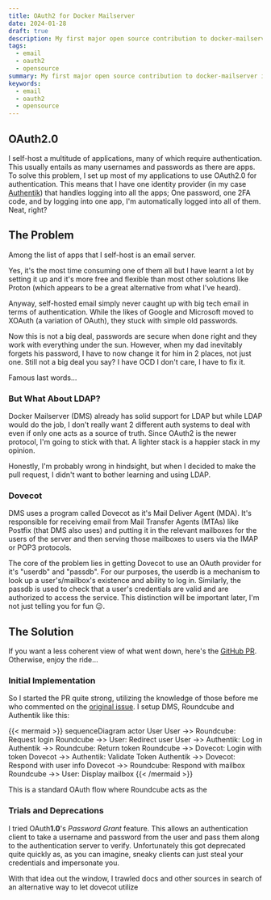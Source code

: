 ```yaml
---
title: OAuth2 for Docker Mailserver
date: 2024-01-28
draft: true
description: My first major open source contribution to docker-mailserver involving OAuth2.
tags:
  - email
  - oauth2
  - opensource
summary: My first major open source contribution to docker-mailserver involving OAuth2.
keywords:
  - email
  - oauth2
  - opensource
---
```

## OAuth2.0

I self-host a multitude of applications, many of which require authentication. This usually entails as many usernames and passwords as there are apps. To solve this problem, I set up most of my applications to use OAuth2.0 for authentication. This means that I have one identity provider (in my case [Authentik](https://goauthentik.io)) that handles logging into all the apps; One password, one 2FA code, and by logging into one app, I'm automatically logged into all of them. Neat, right?

## The Problem

Among the list of apps that I self-host is an email server. 

Yes, it's the most time consuming one of them all but I have learnt a lot by setting it up and it's more free and flexible than most other solutions like Proton (which appears to be a great alternative from what I've heard). 

Anyway, self-hosted email simply never caught up with big tech email in terms of authentication. While the likes of Google and Microsoft moved to XOAuth (a variation of OAuth), they stuck with simple old passwords.

Now this is not a big deal, passwords are secure when done right and they work with everything under the sun. However, when my dad inevitably forgets his password, I have to now change it for him in 2 places, not just one. Still not a big deal you say? I have OCD I don't care, I have to fix it.

Famous last words...

### But What About LDAP?

Docker Mailserver (DMS) already has solid support for LDAP but while LDAP would do the job, I don't really want 2 different auth systems to deal with even if only one acts as a source of truth. Since OAuth2 is the newer protocol, I'm going to stick with that. A lighter stack is a happier stack in my opinion.

Honestly, I'm probably wrong in hindsight, but when I decided to make the pull request, I didn't want to bother learning and using LDAP.

### Dovecot

DMS uses a program called Dovecot as it's Mail Deliver Agent (MDA). It's responsible for receiving email from Mail Transfer Agents (MTAs) like Postfix (that DMS also uses) and putting it in the relevant mailboxes for the users of the server and then serving those mailboxes to users via the IMAP or POP3 protocols.

The core of the problem lies in getting Dovecot to use an OAuth provider for it's "userdb" and "passdb". For our purposes, the userdb is a mechanism to look up a user's/mailbox's existence and ability to log in. Similarly, the passdb is used to check that a user's credentials are valid and are authorized to access the service. This distinction will be important later, I'm not just telling you for fun 😉.

## The Solution

If you want a less coherent view of what went down, here's the [GitHub PR](https://github.com/docker-mailserver/docker-mailserver/pull/3480). Otherwise, enjoy the ride...

### Initial Implementation

So I started the PR quite strong, utilizing the knowledge of those before me who commented on the [original issue](https://github.com/docker-mailserver/docker-mailserver/issues/2713). I setup DMS, Roundcube and Authentik like this:

{{< mermaid >}}
sequenceDiagram
actor User
User ->> Roundcube: Request login 
Roundcube ->> User: Redirect user
User ->> Authentik: Log in
Authentik ->> Roundcube: Return token
Roundcube ->> Dovecot: Login with token
Dovecot ->> Authentik: Validate Token
Authentik ->> Dovecot: Respond with user info
Dovecot ->> Roundcube: Respond with mailbox
Roundcube ->> User: Display mailbox
{{< /mermaid >}}

This is a standard OAuth flow where Roundcube acts as the 

### Trials and Deprecations

I tried OAuth**1.0**'s _Password Grant_ feature. This allows an authentication client to take a username and password from the user and pass them along to the authentication server to verify. Unfortunately this got deprecated quite quickly as, as you can imagine, sneaky clients can just steal your credentials and impersonate you.

With that idea out the window, I trawled docs and other sources in search of an alternative way to let dovecot utilize 

